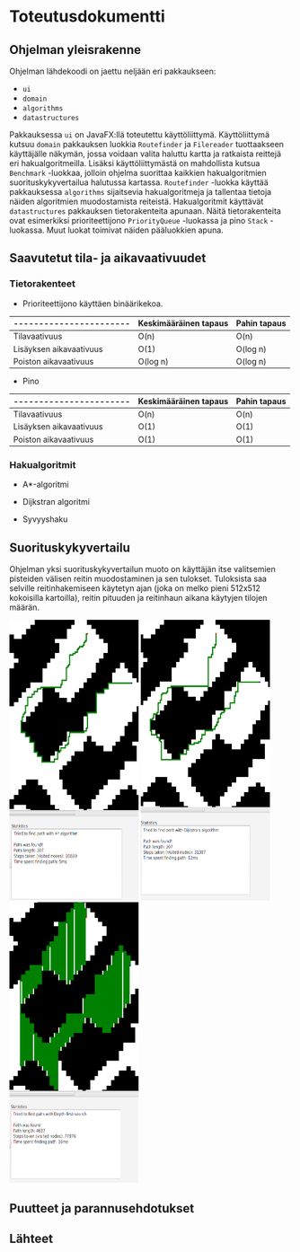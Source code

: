 # Toteutusdokumentti

## Ohjelman yleisrakenne

Ohjelman lähdekoodi on jaettu neljään eri pakkaukseen:

- `ui`
- `domain`
- `algorithms`
- `datastructures`

Pakkauksessa `ui` on JavaFX:llä toteutettu käyttöliittymä. Käyttöliittymä kutsuu `domain` pakkauksen luokkia `Routefinder`
ja `Filereader` tuottaakseen käyttäjälle näkymän, jossa voidaan valita haluttu kartta ja ratkaista reittejä eri hakualgoritmeilla. Lisäksi käyttöliittymästä on mahdollista kutsua `Benchmark` -luokkaa, jolloin ohjelma suorittaa kaikkien 
hakualgoritmien suorituskykyvertailua halutussa kartassa.
`Routefinder` -luokka käyttää pakkauksessa `algorithms` sijaitsevia hakualgoritmeja ja tallentaa tietoja näiden algoritmien
muodostamista reiteistä. Hakualgoritmit käyttävät `datastructures` pakkauksen tietorakenteita apunaan. Näitä tietorakenteita
ovat esimerkiksi prioriteettijono `PriorityQueue` -luokassa ja pino `Stack` -luokassa. Muut luokat toimivat näiden pääluokkien
apuna.

## Saavutetut tila- ja aikavaativuudet

### Tietorakenteet

* Prioriteettijono käyttäen binäärikekoa.

| ----------------------- |  Keskimääräinen tapaus | Pahin tapaus |
| ----------------------- | ---------------------  | ------------ |
| Tilavaativuus           | O(n)                   | O(n)         |
| Lisäyksen aikavaativuus | O(1)                   | O(log n)     |
| Poiston aikavaativuus   | O(log n)               | O(log n)     |

* Pino

| ----------------------- |  Keskimääräinen tapaus | Pahin tapaus |
| ----------------------- | ---------------------  | ------------ |
| Tilavaativuus           | O(n)                   | O(n)         |
| Lisäyksen aikavaativuus | O(1)                   | O(1)         |
| Poiston aikavaativuus   | O(1)                   | O(1)         |

### Hakualgoritmit

* A*-algoritmi

* Dijkstran algoritmi

* Syvyyshaku

## Suorituskykyvertailu

Ohjelman yksi suorituskykyvertailun muoto on käyttäjän itse valitsemien pisteiden välisen reitin muodostaminen ja sen tulokset.
Tuloksista saa selville reitinhakemiseen käytetyn ajan (joka on melko pieni 512x512 kokoisilla kartoilla), reitin pituuden ja reitinhaun aikana käytyjen tilojen määrän.

<img src="https://github.com/guotin/Reitinhakuvertailu/blob/master/dokumentaatio/kuvat/astar_esim.png" height=500 width=230> <img src="https://github.com/guotin/Reitinhakuvertailu/blob/master/dokumentaatio/kuvat/dijkstra_esim.png" height=500 width=230> <img src="https://github.com/guotin/Reitinhakuvertailu/blob/master/dokumentaatio/kuvat/dfs_esim.png" height=500 width=230>


## Puutteet ja parannusehdotukset

## Lähteet
